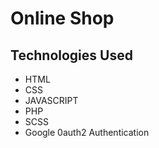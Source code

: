 # Online Shop

## Technologies Used

- HTML
- CSS
- JAVASCRIPT
- PHP
- SCSS
- Google 0auth2 Authentication
